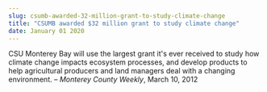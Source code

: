 ```yaml
---
slug: csumb-awarded-32-million-grant-to-study-climate-change
title: "CSUMB awarded $32 million grant to study climate change"
date: January 01 2020
---
```


<p>CSU Monterey Bay will use the largest grant it's ever received to study how climate change impacts ecosystem processes, and develop products to help agricultural producers and land managers deal with a changing environment. – <em>Monterey County Weekly</em>, March 10, 2012
</p>
